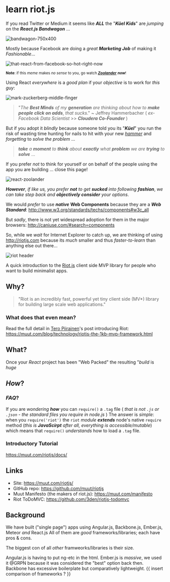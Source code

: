 # learn riot.js

If you read Twitter or Medium it seems like ***ALL*** the "***Küel Kids***" are *jumping* on the ***React.js Bandwagon*** ...

![bandwagon-750x400](https://cloud.githubusercontent.com/assets/194400/10881343/ddde798a-8159-11e5-8de3-0b54ed49404d.jpg)

Mostly because Facebook are doing a *great* ***Marketing Job*** of making it *Fashionable*...

![that-react-from-facebook-so-hot-right-now](https://cloud.githubusercontent.com/assets/194400/10941244/63c9153a-82bf-11e5-82e5-ad96850fc079.jpg)

<small>**Note**: if this *meme* makes *no sense* to you, go watch [***Zoolander***](http://www.imdb.com/title/tt0196229/) ***now***!
</small>

Using React *everywhere* is a *good plan* if your *objective* is to work for *this guy*:

![mark-zuckerberg-middle-finger](https://cloud.githubusercontent.com/assets/194400/10944876/085bf076-82d0-11e5-8d92-2c0b13dd4323.jpg)

> "*The* ***Best Minds*** *of my* ***generation*** *are thinking about how to* ***make people click on adds***, *that sucks*." ~ Jeffrey Hammerbacher ( *ex-Facebook Data Scientist* >> ***Cloudera Co-Founder*** )

But if you adopt it *blindly* because someone told you its "***Küel***"
you run the risk of wasting time
hunting for nails to hit with your new [*hammer*](https://en.wikipedia.org/wiki/Law_of_the_instrument)
and *forgetting* to *solve the problem* ...

> ***take*** *a* ***moment*** *to* ***think*** *about* ***exactly*** *what* ***problem*** *we are* ***trying*** *to* ***solve*** ...

If you prefer *not* to think for yourself or on behalf of
the people using the app you are building ... close this page!

![react-zoolander](https://cloud.githubusercontent.com/assets/194400/10942177/ad85f2b6-82c3-11e5-999a-3e5933f73ada.jpg)


***However***, *if like us, you prefer* ***not*** *to get*
 ***sucked*** *into following* ***fashion***,
*we can take step back and*
***objectively consider*** *your options*.

We would *prefer* to use ***native*** **Web Components**
because they are a ***Web Standard***: http://www.w3.org/standards/techs/components#w3c_all

But *sadly*, there is not yet widespread adoption for them in the major browsers: http://caniuse.com/#search=components

So, while we *wait* for Internet Explorer to catch up, we are thinking of using http://riotjs.com because its *much* smaller and
thus *faster-to-learn* than anything else out there...

![riot header](https://cloud.githubusercontent.com/assets/194400/10937086/7c62bab4-82e8-11e5-89e8-5e41f7864734.png)

A quick introduction to the [Riot.js](https://muut.com/riotjs) client side MVP library for people who want to build minimalist apps.

## Why?

> "Riot is an incredibly fast, powerful yet tiny client side (MV*)
library for building large scale web applications."

### What does that even mean?

Read the full detail in [Tero Piirainen](https://github.com/tipiirai)'s post introducing Riot: <br />
https://muut.com/blog/technology/riotjs-the-1kb-mvp-framework.html

## What?

Once your *React* project has been "Web Packed" the resulting "*build* is *huge*

## *How*?



### *FAQ*?

If you are *wondering* ***how*** you can `require()` a `.tag` file
( *that is not `.js` or `.json` -
  the standard files you require in node.js* )
The answer is *simple*: when you `require('riot')`
the `riot` *module* ***extends*** node's native `require` method
(*this is* ***JavaScirpt*** *after all, everything is accessible/mutable*)
which means that `require()` *understands* how to load a `.tag` file.


### Introductory Tutorial

https://muut.com/riotjs/docs/

## Links

- Site: https://muut.com/riotjs/
- GitHub repo: https://github.com/muut/riotjs
- Muut Manifesto (the makers of riot.js): https://muut.com/manifesto
- Riot ToDoMVC: https://github.com/3den/riotjs-todomvc


## Background

We have built ("single page") apps using Angular.js, Backbone.js, Ember.js, Meteor *and* React.js
All of them are *good* frameworks/libraries; each have pros & cons.

The biggest con of all *other* framweorks/libraries is their size.

Angular.js is having to put ng-etc in the html.
Ember.js is *massive*, we used it @GRPN because it was considered the "best" option back then.
Backbone has excessive boilerplate but comparatively lightweight.
{{ insert  comparison of frameworks ? }}
